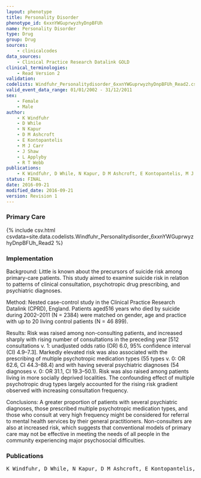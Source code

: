 ```yaml
---
layout: phenotype
title: Personality Disorder
phenotype_id: 6xxnYWGuprwyzhyDnpBFUh
name: Personality Disorder
type: Drug
group: Drug
sources: 
    - clinicalcodes
data_sources:
    - Clinical Practice Research Datalink GOLD
clinical_terminologies:
    - Read Version 2
validation:
codelists: Windfuhr_Personalitydisorder_6xxnYWGuprwyzhyDnpBFUh_Read2.csv
valid_event_data_range: 01/01/2002 - 31/12/2011
sex:
    - Female
    - Male
author:
    - K Windfuhr
    - D While
    - N Kapur
    - D M Ashcroft
    - E Kontopantelis
    - M J Carr
    - J Shaw
    - L Applyby
    - R T Webb
publications:
    - K Windfuhr, D While, N Kapur, D M Ashcroft, E Kontopantelis, M J Carr, J Shaw, L Appleby, R T Webb, Suicide risk linked with clinical consultation frequency, psychiatric diagnoses and psychotropic medication prescribing in a national study of primary-care patients. Psychological Medicine, 46, 3407-3417, 2016.
status: FINAL
date: 2016-09-21
modified_date: 2016-09-21
version: Revision 1
---
```


### Primary Care

{% include csv.html csvdata=site.data.codelists.Windfuhr_Personalitydisorder_6xxnYWGuprwyzhyDnpBFUh_Read2 %}

### Implementation

Background:
Little is known about the precursors of suicide risk among primary-care patients. This study aimed to
examine suicide risk in relation to patterns of clinical consultation, psychotropic drug prescribing, and psychiatric diagnoses.

Method: 
Nested case-control study in the Clinical Practice Research Datalink (CPRD), England. Patients aged516 years
who died by suicide during 2002–2011 (N = 2384) were matched on gender, age and practice with up to 20 living control
patients (N = 46 899).

Results: 
Risk was raised among non-consulting patients, and increased sharply with rising number of consultations in
the preceding year [512 consultations v. 1: unadjusted odds ratio (OR) 6.0, 95% confidence interval (CI) 4.9–7.3].
Markedly elevated risk was also associated with the prescribing of multiple psychotropic medication types (55 types
v. 0: OR 62.6, CI 44.3–88.4) and with having several psychiatric diagnoses (54 diagnoses v. 0: OR 31.1, CI 19.3–50.1).
Risk was also raised among patients living in more socially deprived localities. The confounding effect of multiple psychotropic
drug types largely accounted for the rising risk gradient observed with increasing consultation frequency.

Conclusions: 
A greater proportion of patients with several psychiatric diagnoses, those prescribed multiple psychotropic
medication types, and those who consult at very high frequency might be considered for referral to mental health services
by their general practitioners. Non-consulters are also at increased risk, which suggests that conventional models of
primary care may not be effective in meeting the needs of all people in the community experiencing major psychosocial
difficulties.

### Publications

<pre>
K Windfuhr, D While, N Kapur, D M Ashcroft, E Kontopantelis, M J Carr, J Shaw, L Appleby, R T Webb, Suicide risk linked with clinical consultation frequency, psychiatric diagnoses and psychotropic medication prescribing in a national study of primary-care patients. Psychological Medicine, 46, 3407-3417, 2016.
</pre>
